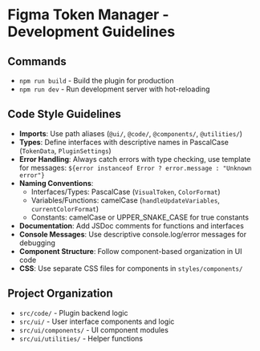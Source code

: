 # Figma Token Manager - Development Guidelines

## Commands
- `npm run build` - Build the plugin for production
- `npm run dev` - Run development server with hot-reloading

## Code Style Guidelines
- **Imports**: Use path aliases (`@ui/`, `@code/`, `@components/`, `@utilities/`)
- **Types**: Define interfaces with descriptive names in PascalCase (`TokenData`, `PluginSettings`)
- **Error Handling**: Always catch errors with type checking, use template for messages: `${error instanceof Error ? error.message : "Unknown error"}`
- **Naming Conventions**:
  - Interfaces/Types: PascalCase (`VisualToken`, `ColorFormat`)
  - Variables/Functions: camelCase (`handleUpdateVariables`, `currentColorFormat`)
  - Constants: camelCase or UPPER_SNAKE_CASE for true constants
- **Documentation**: Add JSDoc comments for functions and interfaces
- **Console Messages**: Use descriptive console.log/error messages for debugging
- **Component Structure**: Follow component-based organization in UI code
- **CSS**: Use separate CSS files for components in `styles/components/`

## Project Organization
- `src/code/` - Plugin backend logic
- `src/ui/` - User interface components and logic
- `src/ui/components/` - UI component modules
- `src/ui/utilities/` - Helper functions